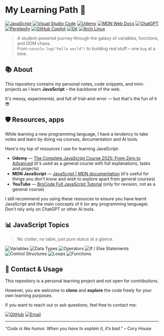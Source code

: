 # My Learning Path  🔗

[![JavaScript](https://img.shields.io/badge/JavaScript-F7DF1E?logo=javascript&logoColor=000)](#)
[![Visual Studio Code](https://custom-icon-badges.demolab.com/badge/Visual%20Studio%20Code-0078d7.svg?logo=vsc&logoColor=white)](#)
[![Udemy](https://img.shields.io/badge/Udemy-A435F0?logo=udemy&logoColor=fff)](#)
[![MDN Web Docs](https://img.shields.io/badge/MDN%20Web%20Docs-000?logo=mdnwebdocs&logoColor=fff)](#)
[![ChatGPT](https://img.shields.io/badge/ChatGPT-74aa9c?logo=openai&logoColor=white)](#)
[![Perplexity](https://img.shields.io/badge/Perplexity-1FB8CD?logo=perplexity&logoColor=fff)](#)
[![GitHub Copilot](https://img.shields.io/badge/GitHub%20Copilot-000?logo=githubcopilot&logoColor=fff)](#)
[![Git](https://img.shields.io/badge/Git-F05032?logo=git&logoColor=fff)](#)
[![Arch Linux](https://img.shields.io/badge/Arch%20Linux-1793D1?logo=arch-linux&logoColor=fff)](#)

> A student-powered journey through the galaxy of variables, functions, and DOM chaos.  
> From `console.log("hello world")` to building real stuff – one `bug` at a time.

## 📚 About

This repository contains my personal notes, code snippets, and mini-projects as I learn **JavaScript** – the backbone of the web.

It's messy, experimental, and full of trial-and-error — but that's the fun of it 😎



## 🛡️ Resources, apps

While learning a new programming language, I have a tendency to take notes and learn by doing via courses, documentation and AI tools.

Here's my top of resources I use for learning JavaScript:
- **Udemy** — [The Complete JavaScript Course 2025: From Zero to Advanced](https://udemy.com/course/the-complete-javascript-course) (it's used as a general course with full explanations, tasks and projects)
- **MDN JavaScript** — [JavaScript | MDN documentation](https://developer.mozilla.org/en-US/docs/Web/JavaScript) (it's useful for things you don't know and wish to explore apart from general courses)
- **YouTube** — [BroCode Full JavaScript Tutorial](https://www.youtube.com/watch?v=lfmg-EJ8gm4&t=454s&pp=ygUWamF2YXNjcmlwdCBmdWxsIGNvdXJzZQ%3D%3D) (only for revision, not as a general course)

I still recommend you using these resources to ensure you have learnt JavaScript and the main concepts of it (or any programming language). Don't rely only on ChatGPT or other AI tools.

## 📊 JavaScript Topics

>No clutter, no table, just pure status at a glance.

![Variables](https://img.shields.io/badge/Variables-Completed-brightgreen)
![Data Types](https://img.shields.io/badge/Data%20Types-Completed-brightgreen) 
![Operators](https://img.shields.io/badge/Operators-Completed-brightgreen) 
![If / Else Statements](https://img.shields.io/badge/Conditionals-Completed-brightgreen) 
![Control Structures](https://img.shields.io/badge/Control%20Structures-Completed-brightgreen)
![Loops](https://img.shields.io/badge/Loops-Planned-lightgrey) 
![Functions](https://img.shields.io/badge/Functions-Planned-lightgrey)



## 🤝 Contact & Usage

This repository is a personal learning project and not open for contributions.

However, you are welcome to **clone** and **explore** the code freely for your own learning purposes.
  
If you want to reach out or ask questions, feel free to contact me:

[![GitHub](https://img.shields.io/badge/GitHub-wxzxmqx-blue?style=flat-square&logo=github)](https://github.com/wxzxmqx) [![Email](https://img.shields.io/badge/Email-sm.yatsunenko@gmail.com-red?style=flat-square&logo=gmail)](mailto:sm.yatsunenko@gmail.com)



---

_“Code is like humor. When you have to explain it, it’s bad.”_ – Cory House
